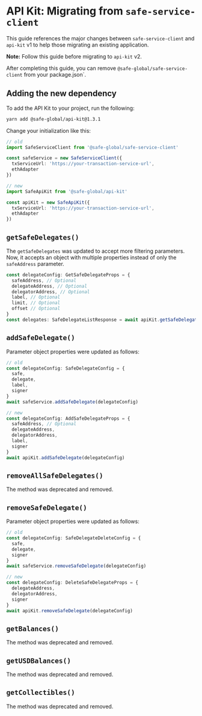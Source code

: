 # API Kit: Migrating from `safe-service-client`

This guide references the major changes between `safe-service-client` and `api-kit` v1 to help those migrating an existing application.

**Note:** Follow this guide before migrating to `api-kit` v2.

After completing this guide, you can remove `@safe-global/safe-service-client` from your package.json`.

## Adding the new dependency

To add the API Kit to your project, run the following:

```bash
yarn add @safe-global/api-kit@1.3.1
```

Change your initialization like this:

```typescript
// old
import SafeServiceClient from '@safe-global/safe-service-client'

const safeService = new SafeServiceClient({
  txServiceUrl: 'https://your-transaction-service-url',
  ethAdapter
})

// new
import SafeApiKit from '@safe-global/api-kit'

const apiKit = new SafeApiKit({
  txServiceUrl: 'https://your-transaction-service-url',
  ethAdapter
})
```

## `getSafeDelegates()`

The `getSafeDelegates` was updated to accept more filtering parameters. Now, it accepts an object with multiple properties instead of only the `safeAddress` parameter.

```typescript
const delegateConfig: GetSafeDelegateProps = {
  safeAddress, // Optional
  delegateAddress, // Optional
  delegatorAddress, // Optional
  label, // Optional
  limit, // Optional
  offset // Optional
}
const delegates: SafeDelegateListResponse = await apiKit.getSafeDelegates(delegateConfig)
```

## `addSafeDelegate()`

Parameter object properties were updated as follows:

```typescript
// old
const delegateConfig: SafeDelegateConfig = {
  safe,
  delegate,
  label,
  signer
}
await safeService.addSafeDelegate(delegateConfig)

// new
const delegateConfig: AddSafeDelegateProps = {
  safeAddress, // Optional
  delegateAddress,
  delegatorAddress,
  label,
  signer
}
await apiKit.addSafeDelegate(delegateConfig)
```

## `removeAllSafeDelegates()`

The method was deprecated and removed.

## `removeSafeDelegate()`

Parameter object properties were updated as follows:

```typescript
// old
const delegateConfig: SafeDelegateDeleteConfig = {
  safe,
  delegate,
  signer
}
await safeService.removeSafeDelegate(delegateConfig)

// new
const delegateConfig: DeleteSafeDelegateProps = {
  delegateAddress,
  delegatorAddress,
  signer
}
await apiKit.removeSafeDelegate(delegateConfig)
```

## `getBalances()`

The method was deprecated and removed.

## `getUSDBalances()`

The method was deprecated and removed.

## `getCollectibles()`

The method was deprecated and removed.